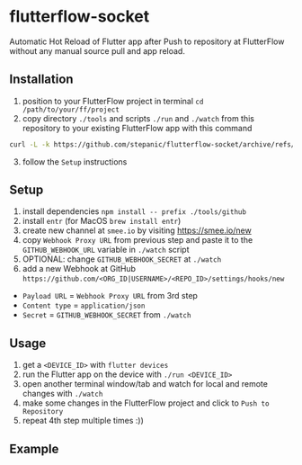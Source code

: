 # flutterflow-socket
Automatic Hot Reload of Flutter app after Push to repository at FlutterFlow without any manual source pull and app reload.

## Installation

1. position to your FlutterFlow project in terminal `cd /path/to/your/ff/project`
2. copy directory `./tools` and scripts `./run` and `./watch` from this repository to your existing FlutterFlow app with this command

```bash
curl -L -k https://github.com/stepanic/flutterflow-socket/archive/refs/heads/main.zip | tar -xz --strip-components=1 flutterflow-socket-main/run flutterflow-socket-main/watch flutterflow-socket-main/tools
```

3. follow the `Setup` instructions

## Setup

1. install dependencies `npm install -- prefix ./tools/github`
2. install `entr` (for MacOS `brew install entr`)
3. create new channel at `smee.io` by visiting https://smee.io/new
4. copy `Webhook Proxy URL` from previous step and paste it to the `GITHUB_WEBHOOK_URL` variable in `./watch` script
5. OPTIONAL: change `GITHUB_WEBHOOK_SECRET` at `./watch`
6. add a new Webhook at GitHub `https://github.com/<ORG_ID|USERNAME>/<REPO_ID>/settings/hooks/new`
  - `Payload URL` = `Webhook Proxy URL` from 3rd step
  - `Content type` = `application/json`
  - `Secret` = `GITHUB_WEBHOOK_SECRET` from `./watch`

## Usage

1. get a `<DEVICE_ID>` with `flutter devices`
2. run the Flutter app on the device with `./run <DEVICE_ID>`
3. open another terminal window/tab and watch for local and remote changes with `./watch`
4. make some changes in the FlutterFlow project and click to `Push to Repository`
5. repeat 4th step multiple times :))

## Example



